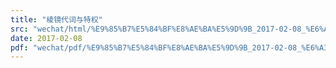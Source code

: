 ```yaml
---
title: "棱镜代词与特权"
src: "wechat/html/%E9%85%B7%E5%84%BF%E8%AE%BA%E5%9D%9B_2017-02-08_%E6%A3%B1%E9%95%9C%E4%BB%A3%E8%AF%8D%E4%B8%8E%E7%89%B9%E6%9D%83.html"
date: 2017-02-08
pdf: "wechat/pdf/%E9%85%B7%E5%84%BF%E8%AE%BA%E5%9D%9B_2017-02-08_%E6%A3%B1%E9%95%9C%E4%BB%A3%E8%AF%8D%E4%B8%8E%E7%89%B9%E6%9D%83.pdf"
---
```

